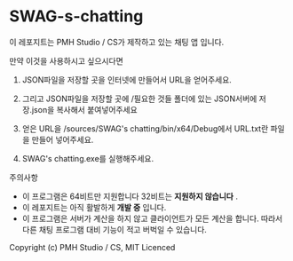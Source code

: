 # SWAG-s-chatting

이 레포지트는 PMH Studio / CS가 제작하고 있는 채팅 앱 입니다.

만약 이것을 사용하시고 싶으시다면

1. JSON파일을 저장할 곳을 인터넷에 만들어서 URL을 얻어주세요.

2. 그리고 JSON파일을 저장할 곳에 /필요한 것들 폴더에 있는 JSON서버에 저장.json을 복사해서 붙여넣어주세요

3. 얻은 URL을 /sources/SWAG's chatting/bin/x64/Debug에서 URL.txt란 파일을 만들어 넣어주세요.

4. SWAG's chatting.exe를 실행해주세요.

주의사항
 * 이 프로그램은 64비트만 지원합니다 32비트는 **지원하지 않습니다** .
 * 이 레포지트는 아직 활발하게 **개발 중** 입니다.
 * 이 프로그램은 서버가 계산을 하지 않고 클라이언트가 모든 계산을 합니다. 따라서 다른 채팅 프로그램 대비 기능이 적고 버벅일 수 있습니다.
 
 Copyright (c) PMH Studio / CS, MIT Licenced
